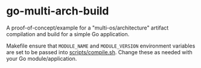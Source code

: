 # go-multi-arch-build
A proof-of-concept/example for a "multi-os/architecture" artifact compilation and build for a simple Go application.

Makefile ensure that `MODULE_NAME` and `MODULE_VERSION` environment variables are set to be passed into [scripts/compile.sh](scripts/compile.sh). Change these as needed with your Go module/application.

